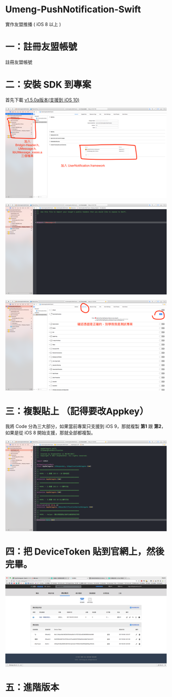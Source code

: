# Umeng-PushNotification-Swift
實作友盟推播 ( iOS 8 以上 )


# 一：註冊友盟帳號

註冊友盟帳號

# 二：安裝 SDK 到專案

首先下載 [v1.5.0a版本(支援到 iOS 10)](http://dev.umeng.com/push/ios/integration)

![](https://github.com/5SMNOONMS5/CLS-Umeng-PushNotification-Swift/blob/master/images/1.png)

![](https://github.com/5SMNOONMS5/CLS-Umeng-PushNotification-Swift/blob/master/images/2.png)

![](https://github.com/5SMNOONMS5/CLS-Umeng-PushNotification-Swift/blob/master/images/3.png)


# 三：複製貼上 （記得要改Appkey）


我將 Code 分為三大部分，如果當前專案只支援到 iOS 9，那就複製 **第1** 跟 **第2**，如果是從 iOS 8 開始支援，那就全部都複製。

![](https://github.com/5SMNOONMS5/CLS-Umeng-PushNotification-Swift/blob/master/images/4.png)

# 四：把 DeviceToken 貼到官網上，然後完畢。

![](https://github.com/5SMNOONMS5/CLS-Umeng-PushNotification-Swift/blob/master/images/5.png)

# 五：進階版本

